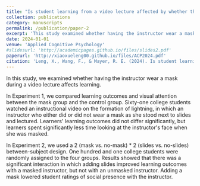 ```yaml
---
title: "Is student learning from a video lecture affected by whether the instructor wears a mask?"
collection: publications
category: manuscripts
permalink: /publication/paper-2
excerpt: 'This study examined whether having the instructor wear a mask during a video lecture affects learning.'
date: 2024-01-01
venue: 'Applied Cognitive Psychology'
#slidesurl: 'http://academicpages.github.io/files/slides2.pdf'
paperurl: 'http://xiaoxueleng00.github.io/files/ACP2024.pdf'
citation: 'Leng, X., Wang, F., & Mayer, R. E. (2024). Is student learning from a video lecture affected by whether the instructor wears a mask? <i>Applied Cognitive Psychology, 38</i>(1), e4169.'
---
```


In this study, we examined whether having the instructor wear a mask during a video lecture affects learning.

In Experiment 1, we compared learning outcomes and visual attention between the mask group and the control group. Sixty-one college students watched an instructional video on the formation of lightning, in which an instructor who either did or did not wear a mask as she stood next to slides and lectured. Learners' learning outcomes did not differ significantly, but learners spent significantly less time looking at the instructor's face when she was masked.  

In Experiment 2, we used a 2 (mask vs. no-mask) * 2 (slides vs. no-slides) between-subject design. One hundred and one college students were randomly assigned to the four groups. Results showed that there was a significant interaction in which adding slides improved learning outcomes with a masked instructor, but not with an unmasked instructor. Adding a mask lowered student ratings of social presence with the instructor.  
